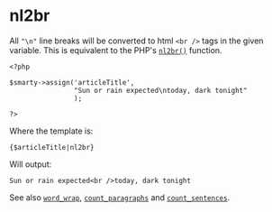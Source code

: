 nl2br
=====

All `"\n"` line breaks will be converted to html `<br />` tags in the
given variable. This is equivalent to the PHP\'s
[`nl2br()`](https://www.php.net/nl2br) function.


    <?php

    $smarty->assign('articleTitle',
                    "Sun or rain expected\ntoday, dark tonight"
                    );

    ?>

       

Where the template is:


    {$articleTitle|nl2br}

       

Will output:


    Sun or rain expected<br />today, dark tonight

       

See also [`word_wrap`](#language.modifier.wordwrap),
[`count_paragraphs`](#language.modifier.count.paragraphs) and
[`count_sentences`](#language.modifier.count.sentences).
